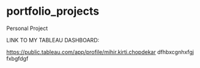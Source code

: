 # portfolio_projects
Personal Project

LINK TO MY TABLEAU DASHBOARD:

https://public.tableau.com/app/profile/mihir.kirti.chopdekar
dfhbxcgnhxfgj
fxbgfdgf
